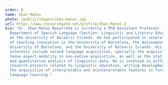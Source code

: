 ```yaml
---
order: 8
name: Iban Mañas
photo: /public/images/iban-manas.jpg
url: https://www.researchgate.net/profile/Iban-Manas-2
bio: "Dr. Iban Mañas Navarrete is currently a PhD Assistant Professor in the
  Department of Spanish Language (Section: Linguistic and Literary Education),
  at the University of Balearic Islands. He has participated in several projects
  of teaching innovation in the University of Barcelona, the Autonomous
  University of Barcelona, and the University of Balearic Islands. His research
  interests include second language acquisition, specially the acquisition of
  tense-aspect-modality in non-native acquisition, as well as the statistical
  and quantitative analysis of linguistic data. He is involved in different
  research projects related to linguistic education, writing development, and
  the acquisition of interpretable and uninterpretable features in foreign
  language learning."
---
```

